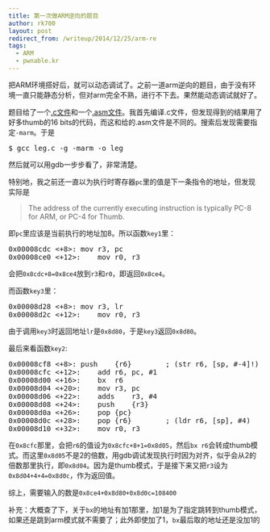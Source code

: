 ```yaml
---
title: 第一次做ARM逆向的题目
author: rk700
layout: post
redirect_from: /writeup/2014/12/25/arm-re
tags:
  - ARM
  - pwnable.kr
---
```


把ARM环境搭好后，就可以动态调试了。之前一道arm逆向的题目，由于没有环境一直只能静态分析，但对arm完全不熟，进行不下去。果然能动态调试就好了。

题目给了一个[.c文件](http://pwnable.kr/bin/leg.c)和一个[.asm文件](http://pwnable.kr/bin/leg.asm)。我首先编译.c文件，但发现得到的结果用了好多thumb的16 bits的代码，而这和给的.asm文件是不同的。搜索后发现需要指定`-marm`。于是

<pre>$ gcc leg.c -g -marm -o leg</pre>

然后就可以用gdb一步步看了，非常清楚。

特别地，我之前还一直以为执行时寄存器`pc`里的值是下一条指令的地址，但发现实际是

> The address of the currently executing instruction is typically PC-8 for ARM, or PC-4 for Thumb.

即`pc`里应该是当前执行的地址加8。所以函数`key1`里：

<pre>
0x00008cdc <+8>: mov r3, pc
0x00008ce0 <+12>:    mov r0, r3
</pre>

会把`0x8cdc+8=0x8ce4`放到`r3`和`r0`，即返回`0x8ce4`。

而函数`key3`里：
<pre>
0x00008d28 <+8>: mov r3, lr
0x00008d2c <+12>:    mov r0, r3
</pre>

由于调用`key3`时返回地址`lr`是`0x8d80`，于是`key3`返回`0x8d80`。

最后来看函数`key2`:

<pre>
0x00008cf8 <+8>: push    {r6}        ; (str r6, [sp, #-4]!)
0x00008cfc <+12>:    add r6, pc, #1
0x00008d00 <+16>:    bx  r6
0x00008d04 <+20>:    mov r3, pc
0x00008d06 <+22>:    adds    r3, #4
0x00008d08 <+24>:    push    {r3}
0x00008d0a <+26>:    pop {pc}
0x00008d0c <+28>:    pop {r6}        ; (ldr r6, [sp], #4)
0x00008d10 <+32>:    mov r0, r3
</pre>

在`0x8cfc`那里，会把`r6`的值设为`0x8cfc+8+1=0x8d05`，然后`bx r6`会转成thumb模式。而这里`0x8d05`不是2的倍数，用gdb调试发现执行时因为对齐，似乎会从2的倍数那里执行，即`0x8d04`。因为是thumb模式，于是接下来又把`r3`设为`0x8d04+4+4=0x8d0c`，作为返回值。

综上，需要输入的数是`0x8ce4+0x8d80+0x8d0c=108400`

补充：大概查了下，关于`bx`的地址有加1那里，加1是为了指定跳转到thumb模式，如果还是跳到arm模式就不需要了；此外即使加了1，`bx`最后取的地址还是没加1的
